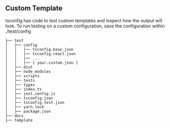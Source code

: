 ## Custom Template

tsconfig has code to test custom templates and inspect how the output will look. To run testing on a custom configuration, save the configuration within ./test/config

```
├── test
│   ├── config
│   │   ├── tsconfig.base.json
│   │   ├── tsconfig.react.json
│   │   ├── ...
│   │   ├── [ your.custom.json ]
│   ├── dist
│   ├── node_modules
│   ├── scripts
│   ├── tests
│   ├── types
│   ├── index.ts
│   ├── jest.config.js
│   ├── tsconfig.json
│   ├── tsconfig.test.json
│   ├── yarn.lock
│   ├── package.json
├── docs
├── template
```
